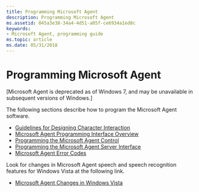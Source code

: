 ```yaml
---
title: Programming Microsoft Agent
description: Programming Microsoft Agent
ms.assetid: 045a3e38-34a4-4d51-a05f-ce6934a1ed8c
keywords:
- Microsoft Agent, programming guide
ms.topic: article
ms.date: 05/31/2018
---
```


# Programming Microsoft Agent

\[Microsoft Agent is deprecated as of Windows 7, and may be unavailable in subsequent versions of Windows.\]

The following sections describe how to program the Microsoft Agent software.

-   [Guidelines for Designing Character Interaction](guidelines-for-designing-character-interaction.md)
-   [Microsoft Agent Programming Interface Overview](microsoft-agent-programming-interface-overview.md)
-   [Programming the Microsoft Agent Control](programming-the-microsoft-agent-control.md)
-   [Programming the Microsoft Agent Server Interface](programming-the-microsoft-agent-server-interface.md)
-   [Microsoft Agent Error Codes](microsoft-agent-error-codes.md)

Look for changes in Microsoft Agent speech and speech recognition features for Windows Vista at the following link.

-   [Microsoft Agent Changes in Windows Vista](microsoft-agent-changes-in-windows-vista.md)

 

 




